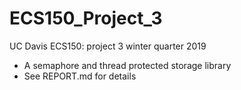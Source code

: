 # ECS150_Project_3
UC Davis ECS150: project 3 winter quarter 2019
- A semaphore and thread protected storage library
- See REPORT.md for details
